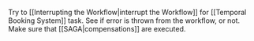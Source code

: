 Try to [[Interrupting the Workflow|interrupt the Workflow]] for [[Temporal Booking System]] task.
See if error is thrown from the workflow, or not. Make sure that [[SAGA|compensations]] are executed.
